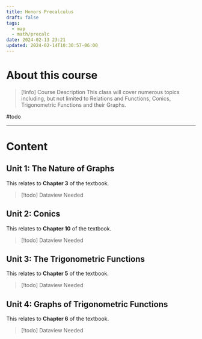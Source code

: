 ```yaml
---
title: Honors Precalculus
draft: false
tags:
  - map
  - math/precalc
date: 2024-02-13 23:21
updated: 2024-02-14T10:30:57-06:00
---
```


# About this course

> [!info] Course Description
> This class will cover numerous topics including, but not limited to Relations and Functions, Conics, Trigonometric Functions and their Graphs.

#todo 

---

# Content

## Unit 1: The Nature of Graphs

This relates to **Chapter 3** of the textbook.

> [!todo] Dataview Needed

## Unit 2: Conics

This relates to **Chapter 10** of the textbook.

> [!todo] Dataview Needed

## Unit 3: The Trigonometric Functions 

This relates to **Chapter 5** of the textbook.

> [!todo] Dataview Needed

## Unit 4: Graphs of Trigonometric Functions

This relates to **Chapter 6** of the textbook.

> [!todo] Dataview Needed